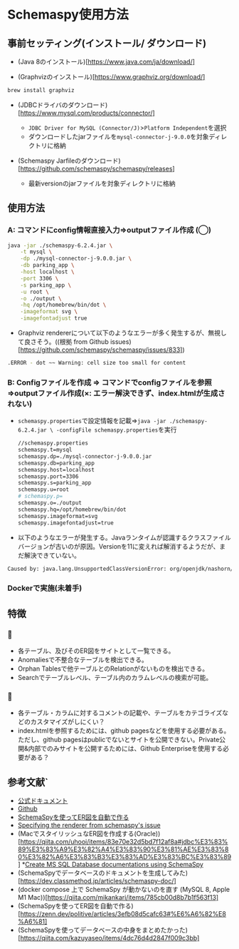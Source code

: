 # Schemaspy使用方法

## 事前セッティング(インストール/ ダウンロード)

* (Java 8のインストール)[https://www.java.com/ja/download/]

* (Graphvizのインストール)[https://www.graphviz.org/download/]
```bash
brew install graphviz 
```

* (JDBCドライバのダウンロード)[https://www.mysql.com/products/connector/]
    * `JDBC Driver for MySQL (Connector/J)`>`Platform Independent`を選択
    * ダウンロードしたjarファイルを`mysql-connector-j-9.0.0`を対象ディレクトリに格納

* (Schemaspy Jarfileのダウンロード)[https://github.com/schemaspy/schemaspy/releases]
    * 最新versionのjarファイルを対象ディレクトリに格納

## 使用方法
### A: コマンドにconfig情報直接入力=>outputファイル作成 (◯)
```bash
java -jar ./schemaspy-6.2.4.jar \
    -t mysql \
    -dp ./mysql-connector-j-9.0.0.jar \
    -db parking_app \
    -host localhost \
    -port 3306 \
    -s parking_app \
    -u root \
    -o ./output \
    -hq /opt/homebrew/bin/dot \
    -imageformat svg \
    -imagefontadjust true
```
* Graphviz rendererについて以下のようなエラーが多く発生するが、無視して良さそう。((根拠 from Github issues)[https://github.com/schemaspy/schemaspy/issues/833])
```bash
.ERROR - dot ~~ Warning: cell size too small for content
```

### B: Configファイルを作成 => コマンドでconfigファイルを参照=>outputファイル作成(×: エラー解決できず、index.htmlが生成されない)
* `schemaspy.properties`で設定情報を記載=>`java -jar ./schemaspy-6.2.4.jar \ -configFile schemaspy.properties`を実行
    ```bash
    //schemaspy.properties
    schemaspy.t=mysql
    schemaspy.dp=./mysql-connector-j-9.0.0.jar
    schemaspy.db=parking_app
    schemaspy.host=localhost
    schemaspy.port=3306
    schemaspy.s=parking_app
    schemaspy.u=root
    # schemaspy.p=
    schemaspy.o=./output
    schemaspy.hq=/opt/homebrew/bin/dot
    schemaspy.imageformat=svg
    schemaspy.imagefontadjust=true
    ```

* 以下のようなエラーが発生する。Javaランタイムが認識するクラスファイルバージョンが古いのが原因。Versionを11に変えれば解消するようだが、まだ解決できていない。
```bash
Caused by: java.lang.UnsupportedClassVersionError: org/openjdk/nashorn/api/scripting/NashornScriptEngineFactory has been compiled by a more recent version of the Java Runtime (class file version 55.0), this version of the Java Runtime only recognizes class file versions up to 52.0
```

### Dockerで実施(未着手)


## 特徴

### 🙆
* 各テーブル、及びそのER図をサイトとして一覧できる。
* Anomaliesで不整合なテーブルを検出できる。
* Orphan Tablesで他テーブルとのRelationがないものを検出できる。
* Searchでテーブルレベル、テーブル内のカラムレベルの検索が可能。

### 🙅
* 各テーブル・カラムに対するコメントの記載や、テーブルをカテゴライズなどのカスタマイズがしにくい？
* index.htmlを参照するためには、github pagesなどを使用する必要がある。ただし、github pagesはpublicでないとサイトを公開できない。Private公開&内部でのみサイトを公開するためには、Github Enterpriseを使用する必要がある？


## 参考文献`
* [公式ドキュメント](https://schemaspy.org/)
* [Github](https://github.com/schemaspy)
* [SchemaSpyを使ってER図を自動で作る](https://zenn.dev/politive/articles/3efb08d5cafc63#%E6%A6%82%E8%A6%81)
* [Specifying the renderer from schemaspy's issue](https://github.com/schemaspy/schemaspy/issues/33)
* (MacでスタイリッシュなER図を作成する(Oracle))[https://qiita.com/uhooi/items/83e70e32d5bd7f12af8a#jdbc%E3%83%89%E3%83%A9%E3%82%A4%E3%83%90%E3%81%AE%E3%83%80%E3%82%A6%E3%83%B3%E3%83%AD%E3%83%BC%E3%83%89]
*[Create MS SQL Database documentations using SchemaSpy](https://www.youtube.com/watch?v=Cev4jEvppsk)
* (SchemaSpyでデータベースのドキュメントを生成してみた)[https://dev.classmethod.jp/articles/schemaspy-doc/]
* (docker compose 上で SchemaSpy が動かないのを直す (MySQL 8, Apple M1 Mac))[https://qiita.com/mikankari/items/785cb00d8b7b1f563f13]
* (SchemaSpyを使ってER図を自動で作る)[https://zenn.dev/politive/articles/3efb08d5cafc63#%E6%A6%82%E8%A6%81]
* (SchemaSpyを使ってデータベースの中身をまとめたかった)[https://qiita.com/kazuyaseo/items/4dc76d4d2847f009c3bb]